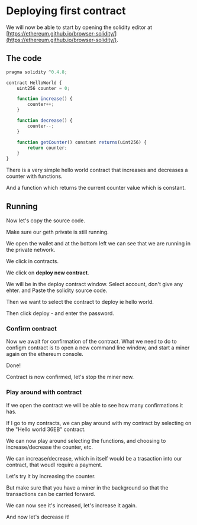 # Deploying first contract

We will now be able to start by opening the solidity editor at [https://ethereum.github.io/browser-solidity/](https://ethereum.github.io/browser-solidity/).

## The code

``` javascript
pragma solidity ^0.4.8;

contract HelloWorld {
    uint256 counter = 0;

    function increase() {
        counter++;
    }

    function decrease() {
        counter--;
    }

    function getCounter() constant returns(uint256) {
        return counter;
    }
}
```

There is a very simple hello world contract that increases and decreases a counter with functions.

And a function which returns the current counter value which is constant.

## Running

Now let's copy the source code.

Make sure our geth private is still running.

We open the wallet and at the bottom left we can see that we are running in the private network.

We click in contracts.

We click on **deploy new contract**.

We will be in the deploy contract window. Select account, don't give any ehter. and Paste the solidity source code.

Then we want to select the contract to deploy ie hello world.

Then click deploy - and enter the password.

### Confirm contract

Now we await for confirmation of the contract. What we need to do to configm contract is to open a new command line window, and start a miner again on the ethereum console.

Done!

Contract is now confirmed, let's stop the miner now.

### Play around with contract

If we open the contract we will be able to see how many confirmations it has.

If I go to my contracts, we can play around with my contract by selecting on the "Hello world 36EB" contract.

We can now play around selecting the functions, and choosing to increase/decrease the counter, etc.

We can increase/decrease, which in itself would be a trasaction into our contract, that woudl require a payment.

Let's try it by increasing the counter.

But make sure that you have a miner in the background so that the transactions can be carried forward.

We can now see it's increased, let's increase it again.

And now let's decrease it!


